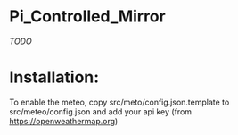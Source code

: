 # Pi_Controlled_Mirror

*TODO*

# Installation:

To enable the meteo, copy src/meto/config.json.template to src/meteo/config.json and add your api key (from https://openweathermap.org)